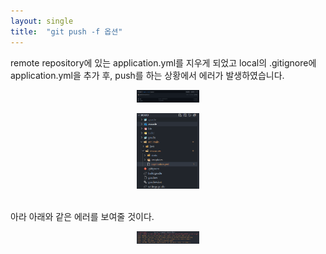```yaml
---
layout: single
title:  "git push -f 옵션"
---
```


remote repository에 있는 application.yml를 지우게 되었고 local의 .gitignore에 application.yml을 추가 후, push를 하는 상황에서 에러가 발생하였습니다.
<br/>

<p align="center">
    <img src="/images/before_githubf.png" width="20%" class="image__border">
</p>

<p align="center">
    <img src="/images/local.png" width="20%" class="image__border">
</p>
<br/>
아라 아래와 같은 에러를 보여줄 것이다.
<p align="center">
    <img src="/images/push_error.png" width="20%" class="image__border">
</p>

